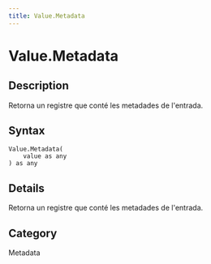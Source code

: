 ```yaml
---
title: Value.Metadata
---
```


# Value.Metadata


## Description

Retorna un registre que conté les metadades de l&#39;entrada.


## Syntax

```powerquery
Value.Metadata(
    value as any
) as any
```


## Details

Retorna un registre que conté les metadades de l'entrada.



## Category
Metadata
